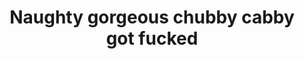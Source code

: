 ---
layout: post
title: Naughty gorgeous chubby cabby got fucked 
duration: '09:30'
view: 211
rate: 2
video: 'http://fantasti.cc/embed/830823/'
category:
 - blonde
 - blowjob
 - busty
 - cab
 - gorgeous
 - outdoor
 - rough
 - stunning
tags: 
 - big-tits
 - sucked
 - fucked
priority: 0.9
changefreq: daily
---